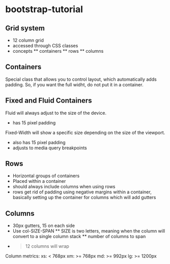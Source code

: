 # bootstrap-tutorial

## Grid system
* 12 column grid
* accessed through CSS classes
* concepts
** containers
** rows
** columns

## Containers
Special class that allows you to control layout, which automatically adds padding. So, if you want the full widht, do not put it in a container.

## Fixed and Fluid Containers

Fluid will always adjust to the size of the device.
* has 15 pixel padding

Fixed-Width will show a specific size depending on the size of the viewport.
* also has 15 pixel padding
* adjusts to media query breakpoints

## Rows
* Horizontal groups of containers
* Placed within a container
* should always include columns when using rows
* rows get rid of padding using negative margins within a container, basically setting up the container for columns which will add gutters

## Columns
* 30px gutters, 15 on each side
* Use col-SIZE-SPAN
** SIZE is two letters, meaning when the column will convert to a single column stack
** number of columns to span
* >12 columns will wrap

Column metrics:
xs: < 768px
xm: >= 768px
md: >= 992px
lg: >= 1200px


